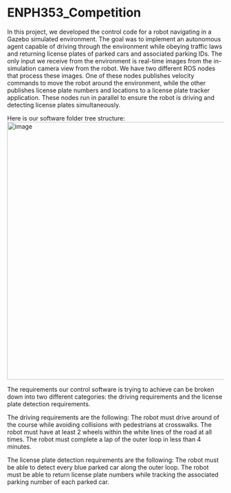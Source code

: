 # ENPH353_Competition

In this project, we developed the control code for a robot navigating in a Gazebo simulated environment. The goal was to implement an autonomous agent capable of driving through the environment while obeying traffic laws and returning license plates of parked cars and associated parking IDs. The only input we receive from the environment is real-time images from the in-simulation camera view from the robot. We have two different ROS nodes that process these images. One of these nodes publishes velocity commands to move the robot around the environment, while the other publishes license plate numbers and locations to a license plate tracker application. These nodes run in parallel to ensure the robot is driving and detecting license plates simultaneously.

Here is our software folder tree structure:
<img width="599" alt="image" src="https://user-images.githubusercontent.com/90274880/208264520-3fd71a63-ac37-49bd-910a-5356384b453c.png">

The requirements our control software is trying to achieve can be broken down into two different categories: the driving requirements and the license plate detection requirements. 

The driving requirements are the following:
The robot must drive around of the course while avoiding collisions with pedestrians at crosswalks.
The robot must have at least 2 wheels within the white lines of the road at all times.
The robot must complete a lap of the outer loop in less than 4 minutes.

The license plate detection requirements are the following:
The robot must be able to detect every blue parked car along the outer loop.
The robot must be able to return license plate numbers while tracking the associated parking number of each parked car.

